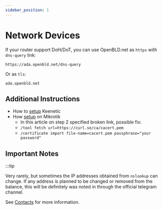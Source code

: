 ```yaml
---
sidebar_position: 1
---
```


# Network Devices

If your router support DoH/DoT, you can use OpenBLD.net as `https` with `dns-query` link:

```shell
https://ada.openbld.net/dns-query
```

Or as `tls`:

```shell
ada.openbld.net
```

## Additional Instructions

* How to [setup](https://help.keenetic.com/hc/ru/articles/360007687159-%D0%9F%D1%80%D0%BE%D0%BA%D1%81%D0%B8-%D1%81%D0%B5%D1%80%D0%B2%D0%B5%D1%80%D1%8B-DNS-over-TLS-%D0%B8-DNS-over-HTTPS-%D0%B4%D0%BB%D1%8F-%D1%88%D0%B8%D1%84%D1%80%D0%BE%D0%B2%D0%B0%D0%BD%D0%B8%D1%8F-DNS-%D0%B7%D0%B0%D0%BF%D1%80%D0%BE%D1%81%D0%BE%D0%B2) Keenetic
* How [setup](https://jcutrer.com/howto/networking/mikrotik/mikrotik-dns-over-https) on Mikrotik
  * In this article on step 2 specified broken link, possible fix:
  * `/tool fetch url=https://curl.se/ca/cacert.pem`
  * `/certificate import file-name=cacert.pem passphrase="your password"`

## Important Notes

:::tip

Very rarely, but sometimes the IP addresses obtained from `nslookup` can change. 
If any address is planned to be changed or removed from the balance, this will be definitely was noted in through the official telegram channel.

See [Contacts](/docs/contacts) for more information.
